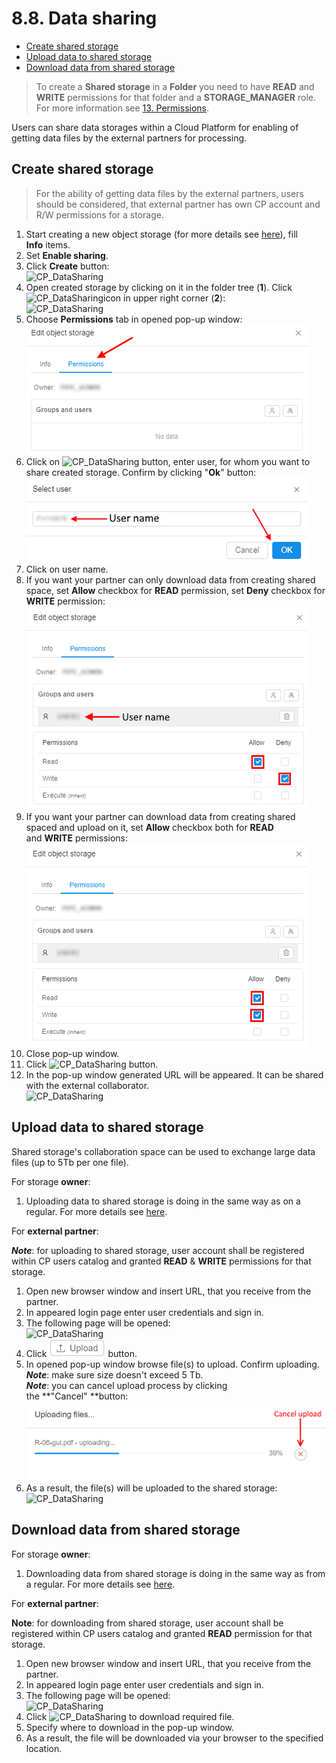 # 8.8. Data sharing

- [Create shared storage](#create-shared-storage)
- [Upload data to shared storage](#upload-data-to-shared-storage)
- [Download data from shared storage](#download-data-from-shared-storage)

> To create a **Shared storage** in a **Folder** you need to have **READ** and **WRITE** permissions for that folder and a **STORAGE\_MANAGER** role. For more information see [13. Permissions](../13_Permissions/13._Permissions.md).

Users can share data storages within a Cloud Platform for enabling of getting data files by the external partners for processing.

## Create shared storage

> For the ability of getting data files by the external partners, users should be considered, that external partner has own CP account and R/W permissions for a storage.

1. Start creating a new object storage (for more details see [here](8.1._Create_and_edit_storage.md#create-storage)), fill **Info** items.
2. Set **Enable sharing**.
3. Click **Create** button:  
    ![CP_DataSharing](attachments/DataSharing_01.png)
4. Open created storage by clicking on it in the folder tree (**1**). Click ![CP_DataSharing](attachments/DataSharing_03.png)icon in upper right corner (**2**):  
    ![CP_DataSharing](attachments/DataSharing_04.png)
5. Choose **Permissions** tab in opened pop-up window:  
    ![CP_DataSharing](attachments/DataSharing_05.png)
6. Click on ![CP_DataSharing](attachments/DataSharing_06.png) button, enter user, for whom you want to share created storage. Confirm by clicking "**Ok**" button:  
    ![CP_DataSharing](attachments/DataSharing_07.png)
7. Click on user name.
8. If you want your partner can only download data from creating shared space, set **Allow** checkbox for **READ** permission, set **Deny** checkbox for **WRITE** permission:  
    ![CP_DataSharing](attachments/DataSharing_08.png)
9. If you want your partner can download data from creating shared spaced and upload on it, set **Allow** checkbox both for **READ** and **WRITE** permissions:  
    ![CP_DataSharing](attachments/DataSharing_09.png)
10. Close pop-up window.
11. Click ![CP_DataSharing](attachments/DataSharing_10.png) button.
12. In the pop-up window generated URL will be appeared. It can be shared with the external collaborator.  
    ![CP_DataSharing](attachments/DataSharing_11.png)

## Upload data to shared storage

Shared storage's collaboration space can be used to exchange large data files (up to 5Tb per one file).

For storage **owner**:

1. Uploading data to shared storage is doing in the same way as on a regular. For more details see [here](8.2._Upload_Download_data.md#upload-data).

For **external partner**:

**_Note_**: for uploading to shared storage, user account shall be registered within CP users catalog and granted **READ** & **WRITE** permissions for that storage.

1. Open new browser window and insert URL, that you receive from the partner.
2. In appeared login page enter user credentials and sign in.
3. The following page will be opened:  
    ![CP_DataSharing](attachments/DataSharing_12.png)
4. Click ![CP_DataSharing](attachments/DataSharing_13.png) button.
5. In opened pop-up window browse file(s) to upload. Confirm uploading.  
    **_Note_**: make sure size doesn't exceed 5 Tb.  
    **_Note_**: you can cancel upload process by clicking the **"Cancel" **button:  
    ![CP_DataSharing](attachments/DataSharing_14.png)
6. As a result, the file(s) will be uploaded to the shared storage:
    ![CP_DataSharing](attachments/DataSharing_15.png)

## Download data from shared storage

For storage **owner**:

1. Downloading data from shared storage is doing in the same way as from a regular. For more details see [here](8.2._Upload_Download_data.md#download-data).

For **external partner**:

**Note**: for downloading from shared storage, user account shall be registered within CP users catalog and granted **READ** permission for that storage.

1. Open new browser window and insert URL, that you receive from the partner.
2. In appeared login page enter user credentials and sign in.
3. The following page will be opened:  
    ![CP_DataSharing](attachments/DataSharing_16.png)
4. Click ![CP_DataSharing](attachments/DataSharing_17.png) to download required file.
5. Specify where to download in the pop-up window.
6. As a result, the file will be downloaded via your browser to the specified location.